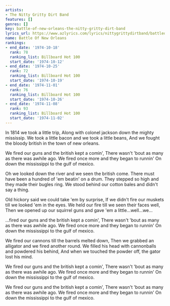 ```yaml
---
artists:
- The Nitty Gritty Dirt Band
features: []
genres: []
key: battle-of-new-orleans-the-nitty-gritty-dirt-band
lyrics_url: https://www.azlyrics.com/lyrics/nittygrittydirtband/battleofneworleans.html
name: Battle Of New Orleans
rankings:
- end_date: '1974-10-18'
  rank: 78
  ranking_list: Billboard Hot 100
  start_date: '1974-10-12'
- end_date: '1974-10-25'
  rank: 72
  ranking_list: Billboard Hot 100
  start_date: '1974-10-19'
- end_date: '1974-11-01'
  rank: 76
  ranking_list: Billboard Hot 100
  start_date: '1974-10-26'
- end_date: '1974-11-08'
  rank: 93
  ranking_list: Billboard Hot 100
  start_date: '1974-11-02'
---
```


In 1814 we took a little trip,
Along with colonel jackson down the mighty mississip.
We took a little bacon and we took a little beans,
And we fought the bloody british in the town of new orleans.

We fired our guns and the british kept a comin',
There wasn't 'bout as many as there was awhile ago.
We fired once more and they began to runnin'
On down the mississippi to the gulf of mexico.

Oh we looked down the river and we seen the british come.
There must have been a hundred of 'em beatin' on a drum.
They stepped so high and they made their bugles ring.
We stood behind our cotton bales and didn't say a thing.

Old hickory said we could take 'em by surprise,
If we didn't fire our muskets till we looked 'em in the eyes.
We held our fire till we seen their faces well,
Then we opened up our squirrel guns and gave 'em a little...well...we...

...fired our guns and the british kept a comin',
There wasn't 'bout as many as there was awhile ago.
We fired once more and they began to runnin'
On down the mississippi to the gulf of mexico.

We fired our cannons till the barrels melted down,
Then we grabbed an alligator and we fired another round.
We filled his head with cannonballs and powdered his behind,
And when we touched the powder off, the gator lost his mind.

We fired our guns and the british kept a comin',
There wasn't 'bout as many as there was awhile ago.
We fired once more and they began to runnin'
On down the mississippi to the gulf of mexico.

We fired our guns and the british kept a comin',
There wasn't 'bout as many as there was awhile ago.
We fired once more and they began to runnin'
On down the mississippi to the gulf of mexico.



